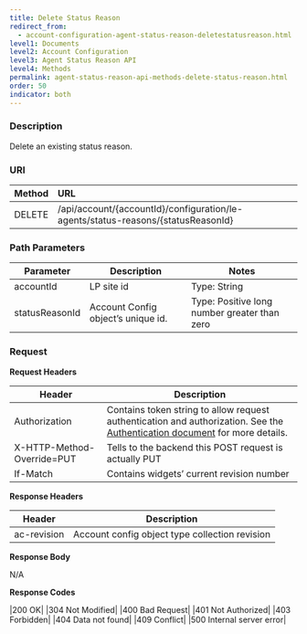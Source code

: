 ```yaml
---
title: Delete Status Reason
redirect_from:
  - account-configuration-agent-status-reason-deletestatusreason.html
level1: Documents
level2: Account Configuration
level3: Agent Status Reason API
level4: Methods
permalink: agent-status-reason-api-methods-delete-status-reason.html
order: 50
indicator: both
---
```


### Description

Delete an existing status reason.

### URI

| Method | URL |
| :-------- | :------ |
| DELETE | /api/account/{accountId}/configuration/le-agents/status-reasons/{statusReasonId} |

### Path Parameters

|Parameter | Description | Notes|
|--- | --- | ---|
|accountId | LP site id | Type: String |
|statusReasonId | Account Config object’s unique id. | Type: Positive long number greater than zero|

### Request

**Request Headers**

| Header | Description |
| --- | --- |
|Authorization |Contains token string to allow request authentication and authorization. See the [Authentication document](guides-authentication-introduction.html) for more details. |
|X-HTTP-Method-Override=PUT | Tells to the backend this POST request is actually PUT |
| If-Match | Contains widgets’ current revision number |

**Response Headers**

|Header | Description|
|--- | ---|
|ac-revision | Account config object type collection revision|

**Response Body**

N/A

**Response Codes**

|200 OK|
|304 Not Modified|
|400 Bad Request|
|401 Not Authorized|
|403 Forbidden|
|404 Data not found|
|409 Conflict|
|500 Internal server error|
